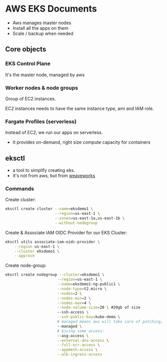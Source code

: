 # AWS EKS Documents

- Aws manages master nodes
- Install all the apps on them
- Scale / backup when needed

## Core objects

### EKS Control Plane

It's the master node, managed by aws

### Worker nodes & node groups

Group of EC2 instances.

EC2 instances needs to have the same instance type, ami and IAM role.

### Fargate Profiles (serverless)

Instead of EC2, we run our apps on serverless.

- It provides on-demand, right size compute capacity for containers

## eksctl

- a tool to simplify creating eks.
- It's not from aws, but from [weaveworks](https://github.com/weaveworks/eksctl)

### Commands

Create cluster:
```sh
eksctl create cluster --name=eksdemo1 \
                      --region=us-east-1 \
                      --zones=us-east-1a,us-east-1b \
                      --without-nodegroup              
```

Create & Associate IAM OIDC Provider for our EKS Cluster:
```sh
eksctl utils associate-iam-oidc-provider \
    --region us-east-1 \
    --cluster eksdemo1 \
    --approve
```

Create node-group:
```sh
eksctl create nodegroup --cluster=eksdemo1 \
                       --region=us-east-1 \
                       --name=eksdemo1-ng-public1 \
                       --node-type=t2.micro \
                       --nodes=2 \
                       --nodes-min=2 \
                       --nodes-max=4 \
                       --node-volume-size=20 \ #20gb of size
                       --ssh-access \
                       --ssh-public-key=kube-demo \
                       # managed means aws will take care of patching, auto-upgrading, etc
                       --managed \
                       # Giving some access: 
                       --asg-access \
                       --external-dns-access \
                       --full-ecr-access \
                       --appmesh-access \
                       --alb-ingress-access 
```
